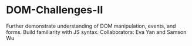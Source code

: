 # DOM-Challenges-II
Further demonstrate understanding of DOM manipulation, events, and forms. Build familiarity with JS syntax.
Collaborators: Eva Yan and Samson Wu

